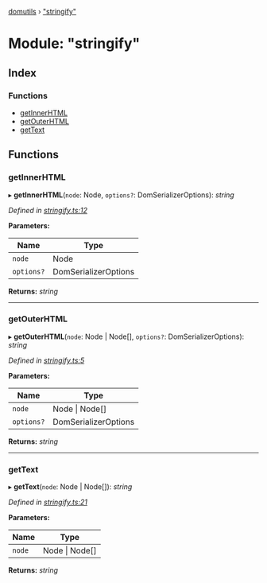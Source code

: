 [domutils](../README.md) › ["stringify"](_stringify_.md)

# Module: "stringify"

## Index

### Functions

* [getInnerHTML](_stringify_.md#getinnerhtml)
* [getOuterHTML](_stringify_.md#getouterhtml)
* [getText](_stringify_.md#gettext)

## Functions

###  getInnerHTML

▸ **getInnerHTML**(`node`: Node, `options?`: DomSerializerOptions): *string*

*Defined in [stringify.ts:12](https://github.com/fb55/domutils/blob/75e160c/src/stringify.ts#L12)*

**Parameters:**

Name | Type |
------ | ------ |
`node` | Node |
`options?` | DomSerializerOptions |

**Returns:** *string*

___

###  getOuterHTML

▸ **getOuterHTML**(`node`: Node | Node[], `options?`: DomSerializerOptions): *string*

*Defined in [stringify.ts:5](https://github.com/fb55/domutils/blob/75e160c/src/stringify.ts#L5)*

**Parameters:**

Name | Type |
------ | ------ |
`node` | Node &#124; Node[] |
`options?` | DomSerializerOptions |

**Returns:** *string*

___

###  getText

▸ **getText**(`node`: Node | Node[]): *string*

*Defined in [stringify.ts:21](https://github.com/fb55/domutils/blob/75e160c/src/stringify.ts#L21)*

**Parameters:**

Name | Type |
------ | ------ |
`node` | Node &#124; Node[] |

**Returns:** *string*
